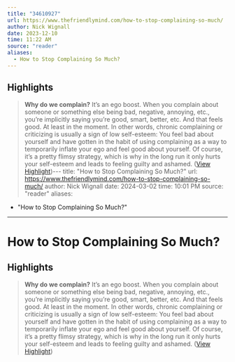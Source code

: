 ```yaml
---
title: "34610927"
url: https://www.thefriendlymind.com/how-to-stop-complaining-so-much/
author: Nick Wignall
date: 2023-12-10
time: 11:22 AM
source: "reader"
aliases:
  - How to Stop Complaining So Much?
---
```

## Highlights
> **Why do we complain?**
> It’s an ego boost.
> When you complain about someone or something else being bad, negative, annoying, etc., you’re implicitly saying you’re good, smart, better, etc. And that feels good. At least in the moment.
> In other words, chronic complaining or criticizing is usually a sign of low self-esteem: You feel bad about yourself and have gotten in the habit of using complaining as a way to temporarily inflate your ego and feel good about yourself.
> Of course, it’s a pretty flimsy strategy, which is why in the long run it only hurts your self-esteem and leads to feeling guilty and ashamed. ([View Highlight](https://read.readwise.io/read/01hg6nvdkhategyg9frf9245fk))---
title: "How to Stop Complaining So Much?"
url: https://www.thefriendlymind.com/how-to-stop-complaining-so-much/
author: Nick Wignall
date: 2024-03-02
time: 10:01 PM
source: "reader"
aliases:
  - "How to Stop Complaining So Much?"
---
# How to Stop Complaining So Much?

## Highlights
> **Why do we complain?** 
> It’s an ego boost.
> When you complain about someone or something else being bad, negative, annoying, etc., you’re implicitly saying you’re good, smart, better, etc. And that feels good. At least in the moment.
> In other words, chronic complaining or criticizing is usually a sign of low self-esteem: You feel bad about yourself and have gotten in the habit of using complaining as a way to temporarily inflate your ego and feel good about yourself.
> Of course, it’s a pretty flimsy strategy, which is why in the long run it only hurts your self-esteem and leads to feeling guilty and ashamed. ([View Highlight](https://read.readwise.io/read/01hg6nvdkhategyg9frf9245fk))

